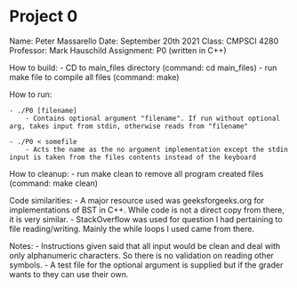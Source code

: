 # Project 0

Name:        Peter Massarello
Date:        September 20th 2021
Class:       CMPSCI 4280
Professor:   Mark Hauschild
Assignment:  P0 (written in C++)

How to build:
    - CD to main_files directory (command: cd main_files)
    - run make file to compile all files (command: make)

How to run:

    - ./P0 [filename] 
        - Contains optional argument "filename". If run without optional arg, takes input from stdin, otherwise reads from "filename"
    
    - ./P0 < somefile
        - Acts the name as the no argument implementation except the stdin input is taken from the files contents instead of the keyboard

How to cleanup:
    - run make clean to remove all program created files (command: make clean)

Code similarities:
    - A major resource used was geeksforgeeks.org for implementations of BST in C++. While code is not a direct copy from there, it is very similar.
    - StackOverflow was used for question I had pertaining to file reading/writing. Mainly the while loops I used came from there.

Notes:
    - Instructions given said that all input would be clean and deal with only alphanumeric characters. So there is no validation on reading other symbols.
    - A test file for the optional argument is supplied but if the grader wants to they can use their own.
